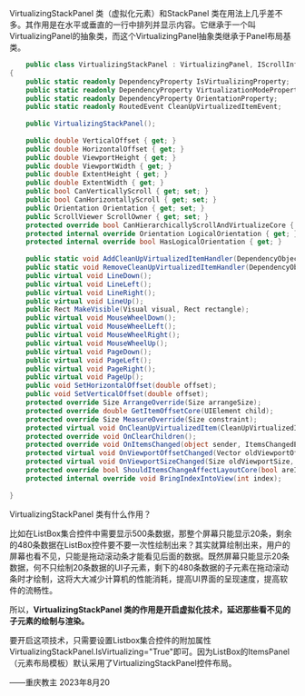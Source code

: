VirtualizingStackPanel 类（虚拟化元素）和StackPanel 类在用法上几乎差不多。其作用是在水平或垂直的一行中排列并显示内容。它继承于一个叫VirtualizingPanel的抽象类，而这个VirtualizingPanel抽象类继承于Panel布局基类。

```cs
	public class VirtualizingStackPanel : VirtualizingPanel, IScrollInfo, IStackMeasure
{
    public static readonly DependencyProperty IsVirtualizingProperty;
    public static readonly DependencyProperty VirtualizationModeProperty;
    public static readonly DependencyProperty OrientationProperty;
    public static readonly RoutedEvent CleanUpVirtualizedItemEvent;
 
    public VirtualizingStackPanel();
 
    public double VerticalOffset { get; }
    public double HorizontalOffset { get; }
    public double ViewportHeight { get; }
    public double ViewportWidth { get; }
    public double ExtentHeight { get; }
    public double ExtentWidth { get; }
    public bool CanVerticallyScroll { get; set; }
    public bool CanHorizontallyScroll { get; set; }
    public Orientation Orientation { get; set; }
    public ScrollViewer ScrollOwner { get; set; }
    protected override bool CanHierarchicallyScrollAndVirtualizeCore { get; }
    protected internal override Orientation LogicalOrientation { get; }
    protected internal override bool HasLogicalOrientation { get; }
 
    public static void AddCleanUpVirtualizedItemHandler(DependencyObject element, CleanUpVirtualizedItemEventHandler handler);
    public static void RemoveCleanUpVirtualizedItemHandler(DependencyObject element, CleanUpVirtualizedItemEventHandler handler);
    public virtual void LineDown();
    public virtual void LineLeft();
    public virtual void LineRight();
    public virtual void LineUp();
    public Rect MakeVisible(Visual visual, Rect rectangle);
    public virtual void MouseWheelDown();
    public virtual void MouseWheelLeft();
    public virtual void MouseWheelRight();
    public virtual void MouseWheelUp();
    public virtual void PageDown();
    public virtual void PageLeft();
    public virtual void PageRight();
    public virtual void PageUp();
    public void SetHorizontalOffset(double offset);
    public void SetVerticalOffset(double offset);
    protected override Size ArrangeOverride(Size arrangeSize);
    protected override double GetItemOffsetCore(UIElement child);
    protected override Size MeasureOverride(Size constraint);
    protected virtual void OnCleanUpVirtualizedItem(CleanUpVirtualizedItemEventArgs e);
    protected override void OnClearChildren();
    protected override void OnItemsChanged(object sender, ItemsChangedEventArgs args);
    protected virtual void OnViewportOffsetChanged(Vector oldViewportOffset, Vector newViewportOffset);
    protected virtual void OnViewportSizeChanged(Size oldViewportSize, Size newViewportSize);
    protected override bool ShouldItemsChangeAffectLayoutCore(bool areItemChangesLocal, ItemsChangedEventArgs args);
    protected internal override void BringIndexIntoView(int index);
 
}
```

VirtualizingStackPanel 类有什么作用？

比如在ListBox集合控件中需要显示500条数据，那整个屏幕只能显示20条，剩余的480条数据在ListBox控件要不要一次性绘制出来？其实就算绘制出来，用户的屏幕也看不见，只能是拖动滚动条才能看见后面的数据。既然屏幕只能显示20条数据，何不只绘制20条数据的UI子元素，剩下的480条数据的子元素在拖动滚动条时才绘制，这将大大减少计算机的性能消耗，提高UI界面的呈现速度，提高软件的流畅性。

所以，**VirtualizingStackPanel 类的作用是开启虚拟化技术，延迟那些看不见的子元素的绘制与渲染。**

要开启这项技术，只需要设置Listbox集合控件的附加属性VirtualizingStackPanel.IsVirtualizing="True"即可。因为ListBox的ItemsPanel（元素布局模板）默认采用了VirtualizingStackPanel控件布局。

——重庆教主 2023年8月20